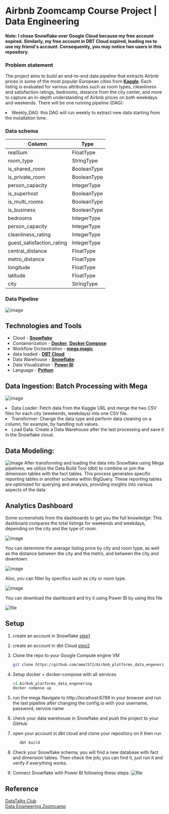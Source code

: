 # Airbnb Zoomcamp Course Project | Data Engineering

#### Note: I chose Snowflake over Google Cloud because my free account expired. Similarly, my free account in DBT Cloud expired, leading me to use my friend's account. Consequently, you may notice two users in this repository. 

### Problem statement
The project aims to build an end-to-end data pipeline that extracts Airbnb prices in some of the most popular European cities from [**Kaggle**]([https://earthquake.usgs.gov/fdsnws/event/1/](https://www.kaggle.com/datasets/thedevastator/airbnb-prices-in-european-cities)). Each listing is evaluated for various attributes such as room types, cleanliness and satisfaction ratings, bedrooms, distance from the city center, and more to capture an in-depth understanding of Airbnb prices on both weekdays and weekends.
There will be one running pipeline (DAG):
<li> Weekly_DAG: this DAG will run weekly to extract new data starting from the installation time. </li>

### Data schema

| Column | Type | 
|--------|-------------|
| realSum |  FloatType |
| room_type | StringType |
| is_shared_room | BooleanType |
| is_private_room | BooleanType |
| person_capacity | IntegerType  |
| is_superhost | BooleanType |
| is_multi_rooms | BooleanType |
| is_business | BooleanType |
| bedrooms | IntegerType |
| person_capacity | IntegerType |
| cleanliness_rating | IntegerType |
| guest_satisfaction_rating | IntegerType |
| central_distance | FloatType |
| metro_distance | FloatType |
| longitude | FloatType |
| latitude | FloatType |
| city | StringType |

### Data Pipeline
![image](https://github.com/amal572/Airbnb_platforms_data_engenering/blob/main/Airbnb_Pipline_final.gif)

## Technologies and Tools

- Cloud - [**Snowflake**](https://www.snowflake.com/)
- Containerization - [**Docker**](https://www.docker.com), [**Docker Compose**](https://docs.docker.com/compose/)
- Workflow Orchestration - [**mega magic**](https://docs.mage.ai/)
- data loaded - [**DBT Cloud**](https://www.getdbt.com/)
- Data Warehouse - [**Snowflake**](https://www.snowflake.com/)
- Data Visualization - [**Power BI**](https://www.microsoft.com/en-us/power-platform/products/power-bi)
- Language - [**Python**](https://www.python.org)


## Data Ingestion: Batch Processing with Mega
![image](https://github.com/amal572/Airbnb_platforms_data_engenering/blob/main/data-source/Mega_Pipline.PNG)
<li>Data Loader: Fetch data from the Kaggle URL and merge the two CSV files for each city (weekends, weekdays) into one CSV file.</li>
<li>Transformer: Change the data type and perform data cleaning on a column, for example, by handling null values.</li>
<li>Load Data: Create a Data Warehouse after the last processing and save it in the Snowflake cloud.</li>

## Data Modeling:
![image](https://github.com/amal572/Airbnb_platforms_data_engenering/blob/main/dbt_DGA.PNG)
After transforming and loading the data into Snowflake using Mega pipelines, we utilize the Data Build Tool (dbt) to combine or join the dimension tables with the fact tables. This process generates specific reporting tables in another schema within BigQuery. These reporting tables are optimized for querying and analysis, providing insights into various aspects of the data

## Analytics Dashboard
Some screenshots from the dashboards to get you the full knowledge:
This dashboard compares the total listings for weekends and weekdays, depending on the city and the type of room.

![image](https://github.com/amal572/Airbnb_platforms_data_engenering/blob/main/Dashboard1.PNG)

You can determine the average listing price by city and room type, as well as the distance between the city and the metro, and between the city and downtown.

![image](https://github.com/amal572/Airbnb_platforms_data_engenering/blob/main/Dashboard2.PNG)

Also, you can filter by specifics such as city or room type.

![image](https://github.com/amal572/Airbnb_platforms_data_engenering/blob/main/Filter.PNG)

You can download the dashboard and try it using Power BI by using this file

![file](https://github.com/amal572/Airbnb_platforms_data_engenering/blob/main/Airbnb_Dashboard.pbix)


## Setup
1. create an account in Snowflake [step1](https://www.snowflake.com/)
2. create an account in dbt Cloud [step2](https://www.getdbt.com/)
3. Clone the repo to your Google Compute engine VM
    ```bash
    git clone https://github.com/amal572/Airbnb_platforms_data_engenering.git
    ```
4. Setup docker  + docker-compose with all services 
     ```bash
    cd Airbnb_platforms_data_engenering
    docker compose up
    ```
5. run the mega Navigate to http://localhost:6789 in your browser and run the last pipeline after changing the config.io with your username, password, service name

6. check your data warehouse in Snowflake and push the project to your GitHub 
   
7. open your account in dbt cloud and clone your repository on it then run
     ```bash
        dbt build
    ```
8. Check your Snowflake schema; you will find a new database with fact and dimension tables. Then check the job; you can find it, just run it and verify if everything works.

9. Connect Snowflake with Power BI following these steps:
   ![file](https://learn.microsoft.com/en-us/power-bi/connect-data/service-connect-snowflake)

## Reference
[DataTalks Club](https://datatalks.club/)<br>
[Data Engineering Zoomcamp](https://github.com/DataTalksClub/data-engineering-zoomcamp#week-1-introduction--prerequisites)<br>
    
